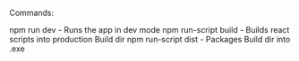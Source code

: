 Commands:

npm run dev - Runs the app in dev mode
npm run-script build - Builds react scripts into production Build dir
npm run-script dist - Packages Build dir into .exe
